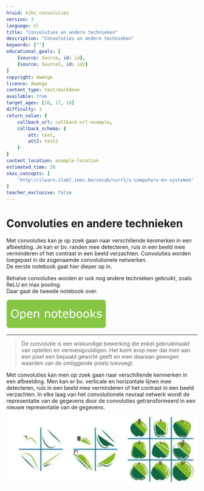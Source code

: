 ```yaml
---
hruid: kiks_convoluties
version: 3
language: nl
title: "Convoluties en andere technieken"
description: "Convoluties en andere technieken"
keywords: [""]
educational_goals: [
    {source: Source, id: id}, 
    {source: Source2, id: id2}
]
copyright: dwengo
licence: dwengo
content_type: text/markdown
available: true
target_ages: [16, 17, 18]
difficulty: 3
return_value: {
    callback_url: callback-url-example,
    callback_schema: {
        att: test,
        att2: test2
    }
}
content_location: example-location
estimated_time: 20
skos_concepts: [
    'http://ilearn.ilabt.imec.be/vocab/curr1/s-computers-en-systemen'
]
teacher_exclusive: false
---
```


# Convoluties en andere technieken
Met convoluties kan je op zoek gaan naar verschillende kenmerken in een afbeelding. Je kan er bv. randen mee detecteren, ruis in een beeld mee verminderen of het contrast in een beeld verzachten. Convoluties worden toegepast in de zogenaamde convolutionele netwerken. <br>
De eerste notebook gaat hier dieper op in.

Behalve convoluties worden er ook nog andere technieken gebruikt, zoals ReLU en max pooling. <br>Daar gaat de tweede notebook over. 

[![](embed/Knop.png "Knop")](https://kiks.ilabt.imec.be/jupyterhub/?id=1712 "Convoluties")

---
> De convolutie is een wiskundige bewerking die enkel gebruikmaakt van optellen en vermenigvuldigen. Het komt erop neer dat men aan een pixel een bepaald gewicht geeft en men daaraan gewogen waarden van de omliggende pixels toevoegt.

Met convoluties kan men op zoek gaan naar verschillende kenmerken in een afbeelding. Men kan er bv. verticale en horizontale lijnen mee detecteren, ruis in een beeld mee verminderen of het contrast in een beeld verzachten. In elke laag van het convolutionele neuraal netwerk wordt de representatie van de gegevens door de convoluties getransformeerd in een nieuwe representatie van de gegevens.

![Doel convoluties](embed/convolutiedoel.png "Doel convoluties")
